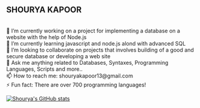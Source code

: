 ## SHOURYA KAPOOR 
</br>
🔭 I’m currently working on a project for implementing a database on a website with the help of Node.js </br>
🌱 I’m currently learning javascript and node.js alond with advanced SQL </br>
👯 I’m looking to collaborate on projects that involves building of a good and secure database or developing a web site </br>
💬 Ask me anything related to Databases, Syntaxes, Programming Languages, Scripts and more.. </br>
📫 How to reach me: shouryakapoor13@gmail.com </br>
⚡ Fun fact: There are over 700 programming languages! </br>

[![Shourya's GitHub stats](https://github-readme-stats.vercel.app/api?username=ShouryaKapoor)](https://github.com/ShouryaKapoor/github-readme-stats)
